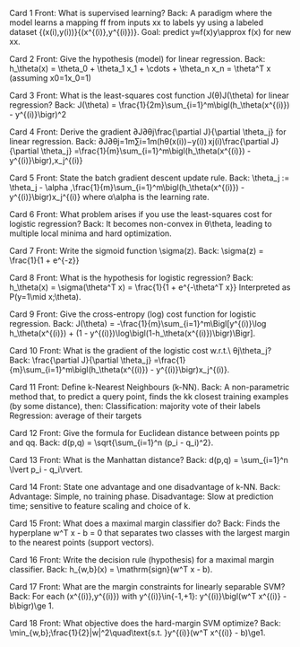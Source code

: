 Card 1
 Front: What is supervised learning?
 Back: A paradigm where the model learns a mapping ff from inputs xx to labels yy using a labeled dataset {(x(i),y(i))}\{(x^{(i)},y^{(i)})\}. Goal: predict y≈f(x)y\approx f(x) for new xx.

 Card 2
 Front: Give the hypothesis (model) for linear regression.
 Back:
h_\theta(x) = \theta_0 + \theta_1 x_1 + \cdots + \theta_n x_n = \theta^T x
(assuming x0=1x_0=1)

Card 3
 Front: What is the least-squares cost function J(θ)J(\theta) for linear regression?
 Back:
 J(\theta) = \frac{1}{2m}\sum_{i=1}^m\bigl(h_\theta(x^{(i)}) - y^{(i)}\bigr)^2

Card 4
 Front: Derive the gradient ∂J∂θj\frac{\partial J}{\partial \theta_j} for linear regression.
 Back:
∂J∂θj=1m∑i=1m(hθ(x(i))−y(i)) xj(i)\frac{\partial J}{\partial \theta_j} =\frac{1}{m}\sum_{i=1}^m\bigl(h_\theta(x^{(i)}) - y^{(i)}\bigr)\,x_j^{(i)}

Card 5
 Front: State the batch gradient descent update rule.
 Back:
\theta_j := \theta_j - \alpha \,\frac{1}{m}\sum_{i=1}^m\bigl(h_\theta(x^{(i)}) - y^{(i)}\bigr)x_j^{(i)}
where α\alpha is the learning rate.

Card 6
 Front: What problem arises if you use the least-squares cost for logistic regression?
 Back: It becomes non-convex in θ\theta, leading to multiple local minima and hard optimization.

Card 7
 Front: Write the sigmoid function \sigma(z).
 Back:
 \sigma(z) = \frac{1}{1 + e^{-z}}

Card 8
 Front: What is the hypothesis for logistic regression?
 Back:
h_\theta(x) = \sigma(\theta^T x) = \frac{1}{1 + e^{-\theta^T x}}
Interpreted as P(y=1\mid x;\theta).

Card 9
 Front: Give the cross-entropy (log) cost function for logistic regression.
 Back:
  J(\theta) = -\frac{1}{m}\sum_{i=1}^m\Bigl[y^{(i)}\log h_\theta(x^{(i)}) + (1 - y^{(i)})\log\bigl(1-h_\theta(x^{(i)})\bigr)\Bigr].

Card 10
 Front: What is the gradient of the logistic cost w.r.t.\ θj\theta_j?
 Back:
\frac{\partial J}{\partial \theta_j} =\frac{1}{m}\sum_{i=1}^m\bigl(h_\theta(x^{(i)}) - y^{(i)}\bigr)x_j^{(i)}.

Card 11
 Front: Define k-Nearest Neighbours (k-NN).
 Back: A non-parametric method that, to predict a query point, finds the kk closest training examples (by some distance), then:
Classification: majority vote of their labels
Regression: average of their targets

Card 12
 Front: Give the formula for Euclidean distance between points pp and qq.
 Back:
d(p,q) = \sqrt{\sum_{i=1}^n (p_i - q_i)^2}.

Card 13
 Front: What is the Manhattan distance?
 Back:
d(p,q) = \sum_{i=1}^n \lvert p_i - q_i\rvert.

Card 14
 Front: State one advantage and one disadvantage of k-NN.
 Back:
 Advantage: Simple, no training phase.
 Disadvantage: Slow at prediction time; sensitive to feature scaling and choice of k.

Card 15
 Front: What does a maximal margin classifier do?
 Back: Finds the hyperplane w^T x - b = 0 that separates two classes with the largest margin to the nearest points (support vectors).

Card 16
 Front: Write the decision rule (hypothesis) for a maximal margin classifier.
 Back:
    h_{w,b}(x) = \mathrm{sign}(w^T x - b).

Card 17
 Front: What are the margin constraints for linearly separable SVM?
 Back: For each (x^{(i)},y^{(i)}) with y^{(i)}\in\{-1,+1\}:
              y^{(i)}\bigl(w^T x^{(i)} - b\bigr)\ge 1.
              
Card 18
 Front: What objective does the hard-margin SVM optimize?
 Back:
 \min_{w,b}\;\frac{1}{2}\|w\|^2\quad\text{s.t. }y^{(i)}(w^T x^{(i)} - b)\ge1.




